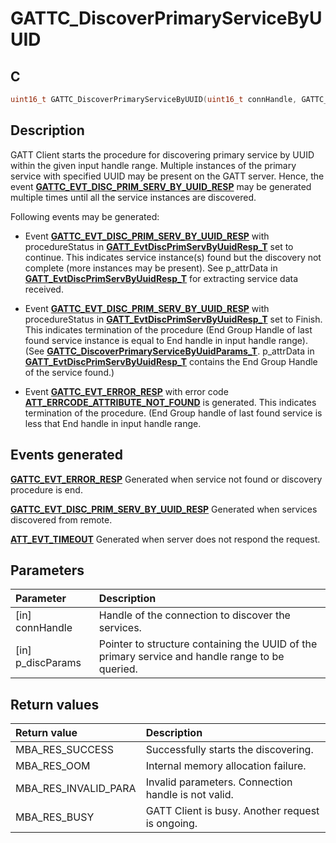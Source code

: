 # GATTC_DiscoverPrimaryServiceByUUID

## C

```c
uint16_t GATTC_DiscoverPrimaryServiceByUUID(uint16_t connHandle, GATTC_DiscoverPrimaryServiceByUuidParams_T *p_discParams);
```

## Description

GATT Client starts the procedure for discovering primary service by UUID within the given input handle range.
Multiple instances of the primary service with specified UUID may be present on the GATT server.
Hence, the event **[GATTC_EVT_DISC_PRIM_SERV_BY_UUID_RESP](GUID-506F6039-E62F-4121-8CA8-2335BAF7EFB6.md)** may be generated multiple times until
all the service instances are discovered.

Following events may be generated:
- Event **[GATTC_EVT_DISC_PRIM_SERV_BY_UUID_RESP](GUID-506F6039-E62F-4121-8CA8-2335BAF7EFB6.md)** with procedureStatus in **[GATT_EvtDiscPrimServByUuidResp_T](GUID-1E8F3C7E-026E-4CCD-BFCD-DC99ADBB12D2.md)** set to
continue. This indicates service instance(s) found but the discovery not complete (more instances may be present). See p_attrData
in **[GATT_EvtDiscPrimServByUuidResp_T](GUID-1E8F3C7E-026E-4CCD-BFCD-DC99ADBB12D2.md)** for extracting service data received.

- Event **[GATTC_EVT_DISC_PRIM_SERV_BY_UUID_RESP](GUID-506F6039-E62F-4121-8CA8-2335BAF7EFB6.md)** with procedureStatus in **[GATT_EvtDiscPrimServByUuidResp_T](GUID-1E8F3C7E-026E-4CCD-BFCD-DC99ADBB12D2.md)** set to
Finish. This indicates termination of the procedure (End Group Handle of last found service instance is equal to End
handle in input handle range). (See **[GATTC_DiscoverPrimaryServiceByUuidParams_T](GUID-D8FF1B1A-D8FD-4A8A-B08B-777287026454.md)**. p_attrData in **[GATT_EvtDiscPrimServByUuidResp_T](GUID-1E8F3C7E-026E-4CCD-BFCD-DC99ADBB12D2.md)** contains the End Group Handle of the service found.)
- Event **[GATTC_EVT_ERROR_RESP](GUID-506F6039-E62F-4121-8CA8-2335BAF7EFB6.md)** with error code **[ATT_ERRCODE_ATTRIBUTE_NOT_FOUND](GUID-DF065B2A-A0F7-4C47-9C32-E9DAAD615479.md)** is generated.
This indicates termination of the procedure. (End Group handle of last found service is less that End handle in input handle range.


## Events generated

**[GATTC_EVT_ERROR_RESP](GUID-506F6039-E62F-4121-8CA8-2335BAF7EFB6.md)** Generated when service not found or discovery procedure is end. 

**[GATTC_EVT_DISC_PRIM_SERV_BY_UUID_RESP](GUID-506F6039-E62F-4121-8CA8-2335BAF7EFB6.md)** Generated when services discovered from remote. 

**[ATT_EVT_TIMEOUT](GUID-506F6039-E62F-4121-8CA8-2335BAF7EFB6.md)** Generated when server does not respond the request.

## Parameters

|Parameter|Description|
|:---|:---|
|\[in\] connHandle|Handle of the connection to discover the services.|
|\[in\] p_discParams|Pointer to structure containing the UUID of the primary service and handle range to be queried.|

## Return values

|Return value|Description|
|:---|:---|
MBA_RES_SUCCESS|Successfully starts the discovering.|
MBA_RES_OOM|Internal memory allocation failure.|
MBA_RES_INVALID_PARA|Invalid parameters. Connection handle is not valid.|
MBA_RES_BUSY|GATT Client is busy. Another request is ongoing.|
